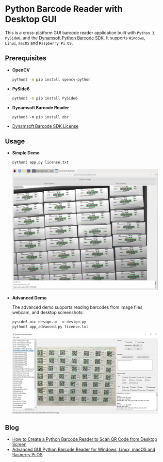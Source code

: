 # Python Barcode Reader with Desktop GUI
This is a cross-platform GUI barcode reader application built with `Python 3`, `PySide6`, and the [Dynamsoft Python Barcode SDK](https://www.dynamsoft.com/barcode-reader/docs/server/programming/python/). It supports `Windows`, `Linux`, `macOS` and `Raspberry Pi OS`.


## Prerequisites
- **OpenCV**

    ```bash
    python3 -m pip install opencv-python
    ```

- **PySide6**
    
    ```bash
    python3 -m pip install PySide6
    ```

- **Dynamsoft Barcode Reader**

    ```
    python3 -m pip install dbr
    ```

- [Dynamsoft Barcode SDK License](https://www.dynamsoft.com/customer/license/trialLicense?product=dbr)


## Usage

- **Simple Demo**

    ```
    python3 app.py license.txt
    ```

    ![Python Barcode Reader](./screenshots/simple-demo.png)

- **Advanced Demo**

    The advanced demo supports reading barcodes from image files, webcam, and desktop screenshots:

    ```
    pyside6-uic design.ui -o design.py
    python3 app_advanced.py license.txt
    ```

    ![Python Barcode Reader](./screenshots/advanced-demo.png)

    
## Blog
- [How to Create a Python Barcode Reader to Scan QR Code from Desktop Screen](https://www.dynamsoft.com/codepool/scan-qr-code-from-desktop-screen.html)
- [Advanced GUI Python Barcode Reader for Windows, Linux, macOS and Rasberry Pi OS](https://www.dynamsoft.com/codepool/gui-barcode-reader-windows-linux-macos.html)
